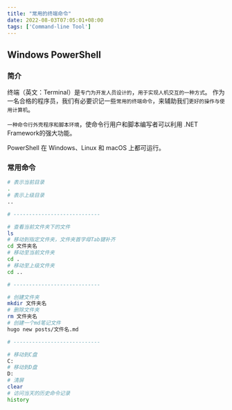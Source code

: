 ```yaml
---
title: "常用的终端命令"
date: 2022-08-03T07:05:01+08:00
tags: ['Command-line Tool']
---
```

## Windows PowerShell
### 简介

终端（英文：Terminal）是`专门为开发人员设计的`，`用于实现人机交互的一种方式`。
作为一名合格的程序员，我们有必要识记一些`常用的终端命令`，来辅助我们`更好的操作与使用计算机`。

`一种命令行外壳程序和脚本环境`，使命令行用户和脚本编写者可以利用 .NET Framework的强大功能。

PowerShell 在 Windows、Linux 和 macOS 上都可运行。

### 常用命令
```bash
# 表示当前目录
.
# 表示上级目录   
.. 

# ----------------------------

# 查看当前文件夹下的文件
ls   
# 移动到指定文件夹，文件夹首字母Tab键补齐 
cd 文件夹名  
# 移动至当前文件夹
cd .    
# 移动至上级文件夹  
cd ..

# ----------------------------

# 创建文件夹
mkdir 文件夹名
# 删除文件夹  
rm 文件夹名   
# 创建一个md笔记文件
hugo new posts/文件名.md

# ----------------------------

# 移动到C盘 
C: 
# 移动到D盘
D:
# 清屏 
clear   
# 访问当天的历史命令记录
history

```

